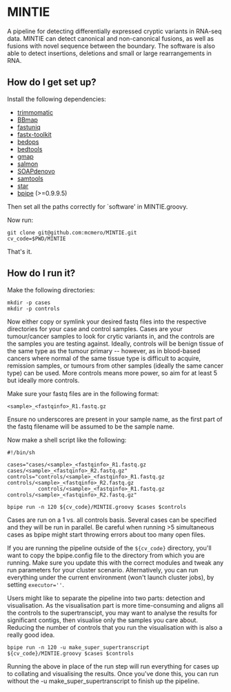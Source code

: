 # MINTIE #

A pipeline for detecting differentially expressed cryptic variants in RNA-seq data. MINTIE can detect canonical and non-canonical fusions, as well as fusions with novel sequence between the boundary. The software is also able to detect insertions, deletions and small or large rearrangements in RNA. 

## How do I get set up? ##

Install the following dependencies:

* [trimmomatic](http://www.usadellab.org/cms/?page=trimmomatic)
* [BBmap](https://github.com/BioInfoTools/BBMap)
* [fastuniq](https://sourceforge.net/projects/fastuniq/)
* [fastx-toolkit](http://hannonlab.cshl.edu/fastx_toolkit/)
* [bedops](https://bedops.readthedocs.io/en/latest/)
* [bedtools](http://bedtools.readthedocs.io/en/latest/)
* [gmap](https://github.com/juliangehring/GMAP-GSNAP)
* [salmon](https://github.com/COMBINE-lab/salmon)
* [SOAPdenovo](http://soap.genomics.org.cn/soapdenovo.html)
* [samtools](http://samtools.sourceforge.net/)
* [star](https://github.com/alexdobin/STAR)
* [bpipe](https://github.com/ssadedin/bpipe) (>=0.9.9.5)

Then set all the paths correctly for `software' in MINTIE.groovy.

Now run:

```
git clone git@github.com:mcmero/MINTIE.git
cv_code=$PWD/MINTIE
```

That's it.

## How do I run it? ##

Make the following directories:

```
mkdir -p cases
mkdir -p controls
```

Now either copy or symlink your desired fastq files into the respective directories for your case and control samples. Cases are your tumour/cancer samples to look for crytic variants in, and the controls are the samples you are testing against. Ideally, controls will be benign tissue of the same type as the tumour primary -- however, as in blood-based cancers where normal of the same tissue type is difficult to acquire, remission samples, or tumours from other samples (ideally the same cancer type) can be used. More controls means more power, so aim for at least 5 but ideally more controls. 

Make sure your fastq files are in the following format:

    <sample>_<fastqinfo>_R1.fastq.gz

Ensure no underscores are present in your sample name, as the first part of the fastq filename will be assumed to be the sample name. 

Now make a shell script like the following:

```
#!/bin/sh

cases="cases/<sample>_<fastqinfo>_R1.fastq.gz cases/<sample>_<fastqinfo>_R2.fastq.gz"
controls="controls/<sample>_<fastqinfo>_R1.fastq.gz controls/<sample>_<fastqinfo>_R2.fastq.gz
          controls/<sample>_<fastqinfo>_R1.fastq.gz controls/<sample>_<fastqinfo>_R2.fastq.gz"

bpipe run -n 120 ${cv_code}/MINTIE.groovy $cases $controls
```

Cases are run on a 1 vs. all controls basis. Several cases can be specified and they will be run in parallel. Be careful when running >5 simultaneous cases as bpipe might start throwing errors about too many open files. 

If you are running the pipeline outside of the `${cv_code}` directory, you'll want to copy the bpipe.config file to the directory from which you are running. Make sure you update this with the correct modules and tweak any run parameters for your cluster scenario. Alternatively, you can run everything under the current environment (won't launch cluster jobs), by setting `executor=''`. 

Users might like to separate the pipeline into two parts: detection and visualisation. As the visualisation part is more time-consuming and aligns all the controls to the supertranscipt, you may want to analyse the results for significant contigs, then visualise only the samples you care about. Reducing the number of controls that you run the visualisation with is also a really good idea.

```
bpipe run -n 120 -u make_super_supertranscript ${cv_code}/MINTIE.groovy $cases $controls
```

Running the above in place of the run step will run everything for cases up to collating and visualising the results. Once you've done this, you can run without the -u make_super_supertranscript to finish up the pipeline.
